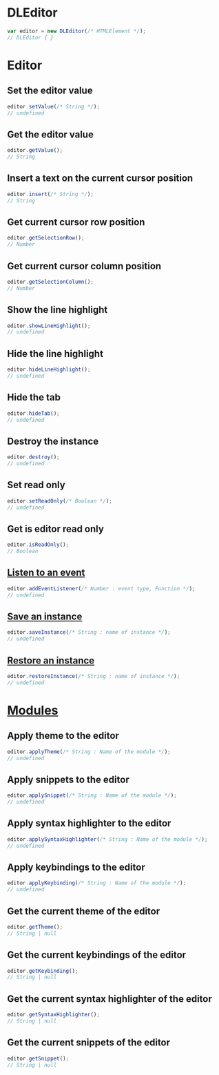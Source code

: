 # DLEditor
```js
var editor = new DLEditor(/* HTMLElement */);
// DLEditor { }
```

# Editor

## Set the editor value
```js
editor.setValue(/* String */);
// undefined 
```

## Get the editor value
```js
editor.getValue();
// String
```

## Insert a text on the current cursor position
```js
editor.insert(/* String */);
// String
```

## Get current cursor row position
```js
editor.getSelectionRow();
// Number
```

## Get current cursor column position
```js
editor.getSelectionColumn();
// Number
```

## Show the line highlight
```js
editor.showLineHighlight();
// undefined
```

## Hide the line highlight
```js
editor.hideLineHighlight();
// undefined
```

## Hide the tab
```js
editor.hideTab();
// undefined
```

## Destroy the instance
```js
editor.destroy();
// undefined
```

## Set read only
```js
editor.setReadOnly(/* Boolean */);
// undefined
```

## Get is editor read only
```js
editor.isReadOnly();
// Boolean
```

## [Listen to an event](Events.md)
```js
editor.addEventListener(/* Number : event type, Function */);
// undefined
```

## [Save an instance](Instance.md)
```js
editor.saveInstance(/* String : name of instance */);
// undefined
```

## [Restore an instance](Instance.md)
```js
editor.restoreInstance(/* String : name of instance */);
// undefined
```

# [Modules](Modules.md)
## Apply theme to the editor
```js
editor.applyTheme(/* String : Name of the module */);
// undefined
```

## Apply snippets to the editor
```js
editor.applySnippet(/* String : Name of the module */);
// undefined
```

## Apply syntax highlighter to the editor
```js
editor.applySyntaxHighlighter(/* String : Name of the module */);
// undefined
```

## Apply keybindings to the editor
```js
editor.applyKeybinding(/* String : Name of the module */);
// undefined
```

## Get the current theme of the editor
```js
editor.getTheme();
// String | null
```

## Get the current keybindings of the editor
```js
editor.getKeybinding();
// String | null
```

## Get the current syntax highlighter of the editor
```js
editor.getSyntaxHighlighter();
// String | null
```

## Get the current snippets of the editor
```js
editor.getSnippet();
// String | null
```
